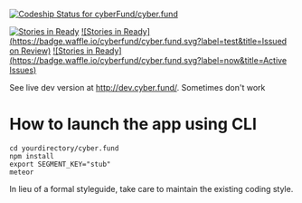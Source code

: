 [ ![Codeship Status for cyberFund/cyber.fund](https://codeship.com/projects/4b05bdd0-c984-0132-cdea-1e9b8d507ee8/status?branch=develop)](https://codeship.com/projects/75248)

[![Stories in Ready](https://badge.waffle.io/cyberfund/cyber.fund.svg?&title=Backlog)](http://waffle.io/cyberfund/cyber.fund)
[![Stories in Ready](https://badge.waffle.io/cyberfund/cyber.fund.svg?label=test&title=Issued on Review)](http://waffle.io/cyberfund/cyber.fund)
[![Stories in Ready](https://badge.waffle.io/cyberfund/cyber.fund.svg?label=now&title=Active Issues)](http://waffle.io/cyberfund/cyber.fund)

See live dev version at http://dev.cyber.fund/. Sometimes don't work

# How to launch the app using CLI
```
cd yourdirectory/cyber.fund
npm install
export SEGMENT_KEY="stub"
meteor
```


 In lieu of a formal styleguide, take care to maintain the existing coding style.
